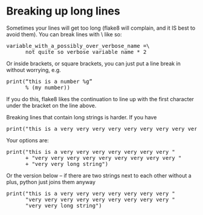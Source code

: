 Breaking up long lines
=====================

Sometimes your lines will get too long (flake8 will complain, and it IS best to avoid them). 
You can break lines with \ like so:

<pre>variable_with_a_possibly_over_verbose_name =\
      not_quite_so_verbose_variable_name * 2
</pre>

Or inside brackets, or square brackets, you can just put a line break in without worrying, e.g. 

<pre>print(“this is a number %g” 
      % (my_number))
</pre>

If you do this, flake8 likes the continuation to line up with the first character under the bracket on the line above.

Breaking lines that contain long strings is harder. If you have

<pre>print("this is a very very very very very very very very very very very very very long string")
</pre>

Your options are:

<pre>
print("this is a very very very very very very very "
      + "very very very very very very very very very "
      + "very very long string")
</pre>

Or the version below – if there are two strings next to each other without a plus, python just joins them anyway

<pre>
print("this is a very very very very very very very "
      "very very very very very very very very very "
      "very very long string")
</pre>
